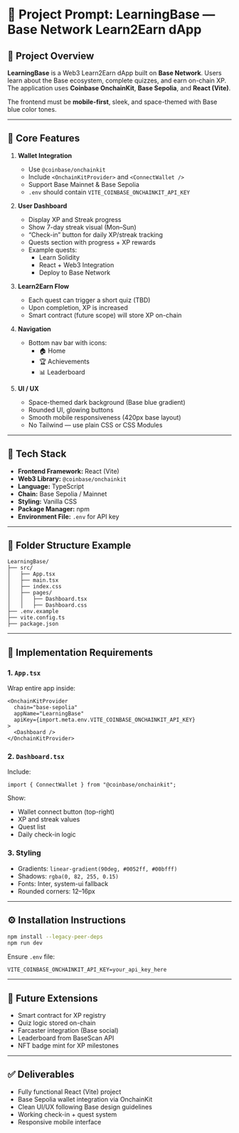 # 🚀 Project Prompt: LearningBase — Base Network Learn2Earn dApp

## 🧩 Project Overview
**LearningBase** is a Web3 Learn2Earn dApp built on **Base Network**.
Users learn about the Base ecosystem, complete quizzes, and earn on-chain XP.
The application uses **Coinbase OnchainKit**, **Base Sepolia**, and **React (Vite)**.

The frontend must be **mobile-first**, sleek, and space-themed with Base blue color tones.

---

## 🧱 Core Features
1. **Wallet Integration**
   - Use `@coinbase/onchainkit`
   - Include `<OnchainKitProvider>` and `<ConnectWallet />`
   - Support Base Mainnet & Base Sepolia
   - `.env` should contain `VITE_COINBASE_ONCHAINKIT_API_KEY`

2. **User Dashboard**
   - Display XP and Streak progress
   - Show 7-day streak visual (Mon–Sun)
   - “Check-in” button for daily XP/streak tracking
   - Quests section with progress + XP rewards
   - Example quests:
     - Learn Solidity
     - React + Web3 Integration
     - Deploy to Base Network

3. **Learn2Earn Flow**
   - Each quest can trigger a short quiz (TBD)
   - Upon completion, XP is increased
   - Smart contract (future scope) will store XP on-chain

4. **Navigation**
   - Bottom nav bar with icons:
     - 🏠 Home
     - 🏆 Achievements
     - 📊 Leaderboard

5. **UI / UX**
   - Space-themed dark background (Base blue gradient)
   - Rounded UI, glowing buttons
   - Smooth mobile responsiveness (420px base layout)
   - No Tailwind — use plain CSS or CSS Modules

---

## 🧰 Tech Stack
- **Frontend Framework:** React (Vite)
- **Web3 Library:** `@coinbase/onchainkit`
- **Language:** TypeScript
- **Chain:** Base Sepolia / Mainnet
- **Styling:** Vanilla CSS
- **Package Manager:** npm
- **Environment File:** `.env` for API key

---

## 🧩 Folder Structure Example
```
LearningBase/
├── src/
│   ├── App.tsx
│   ├── main.tsx
│   ├── index.css
│   ├── pages/
│   │   ├── Dashboard.tsx
│   │   ├── Dashboard.css
├── .env.example
├── vite.config.ts
├── package.json
```

---

## 🧠 Implementation Requirements

### 1. `App.tsx`
Wrap entire app inside:
```tsx
<OnchainKitProvider
  chain="base-sepolia"
  appName="LearningBase"
  apiKey={import.meta.env.VITE_COINBASE_ONCHAINKIT_API_KEY}
>
  <Dashboard />
</OnchainKitProvider>
```

### 2. `Dashboard.tsx`
Include:
```tsx
import { ConnectWallet } from "@coinbase/onchainkit";
```
Show:
- Wallet connect button (top-right)
- XP and streak values
- Quest list
- Daily check-in logic

### 3. Styling
- Gradients: `linear-gradient(90deg, #0052ff, #00bfff)`
- Shadows: `rgba(0, 82, 255, 0.15)`
- Fonts: Inter, system-ui fallback
- Rounded corners: 12–16px

---

## ⚙️ Installation Instructions
```bash
npm install --legacy-peer-deps
npm run dev
```

Ensure `.env` file:
```
VITE_COINBASE_ONCHAINKIT_API_KEY=your_api_key_here
```

---

## 🧪 Future Extensions
- Smart contract for XP registry
- Quiz logic stored on-chain
- Farcaster integration (Base social)
- Leaderboard from BaseScan API
- NFT badge mint for XP milestones

---

## ✅ Deliverables
- Fully functional React (Vite) project
- Base Sepolia wallet integration via OnchainKit
- Clean UI/UX following Base design guidelines
- Working check-in + quest system
- Responsive mobile interface
